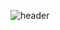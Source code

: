 ![header](https://capsule-render.vercel.app/api?type=wave&color=pink&height=300&section=header&text=Juyeoni's%20Github&fontSize=90)

<!--
**juyeon320/juyeon320** is a ✨ _special_ ✨ repository because its `README.md` (this file) appears on your GitHub profile.

Here are some ideas to get you started:

- 🔭 I’m currently working on ...
- 🌱 I’m currently learning ...
- 👯 I’m looking to collaborate on ...
- 🤔 I’m looking for help with ...
- 💬 Ask me about ...
- 📫 How to reach me: ...
- 😄 Pronouns: ...
- ⚡ Fun fact: ...
-->
